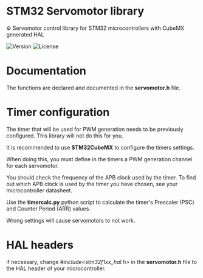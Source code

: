 # STM32 Servomotor library
⚙️ Servomotor control library for STM32 microcontrollers with CubeMX generated HAL

![Version](https://img.shields.io/badge/Version-v1.0.0-green)
![License](https://img.shields.io/badge/License-MIT-blue)

# Documentation
The functions are declared and documented in the **servomotor.h** file.

# Timer configuration
The timer that will be used for PWM generation needs to be previously configured. This library will not do this for you.

It is recommended to use **STM32CubeMX** to configure the timers settings.

When doing this, you must define in the timers a PWM generation channel for each servomotor.

You should check the frequency of the APB clock used by the timer. To find out which APB clock is used by the timer you have chosen, see your microcontroller datasheet.

Use the **timercalc.py** python script to calculate the timer's Prescaler (PSC) and Counter Period (ARR) values.

Wrong settings will cause servomotors to not work.

# HAL headers

if necessary, change *#include<stm32f1xx_hal.h>* in the **servomotor.h** file to the HAL header of your microcontroller.
